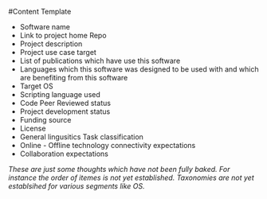 #Content Template

* Software name
* Link to project home Repo
* Project description
* Project use case target
* List of publications which have use this software
* Languages which this software was designed to be used with and which are benefiting from this software
* Target OS
* Scripting language used
* Code Peer Reviewed status
* Project development status
* Funding source
* License
* General lingusitics Task classification
* Online - Offline technology connectivity expectations
* Collaboration expectations

_These are just some thoughts which have not been fully baked. For instance the order of itemes is not yet established. Taxonomies are not yet establsihed for various segments like OS._
